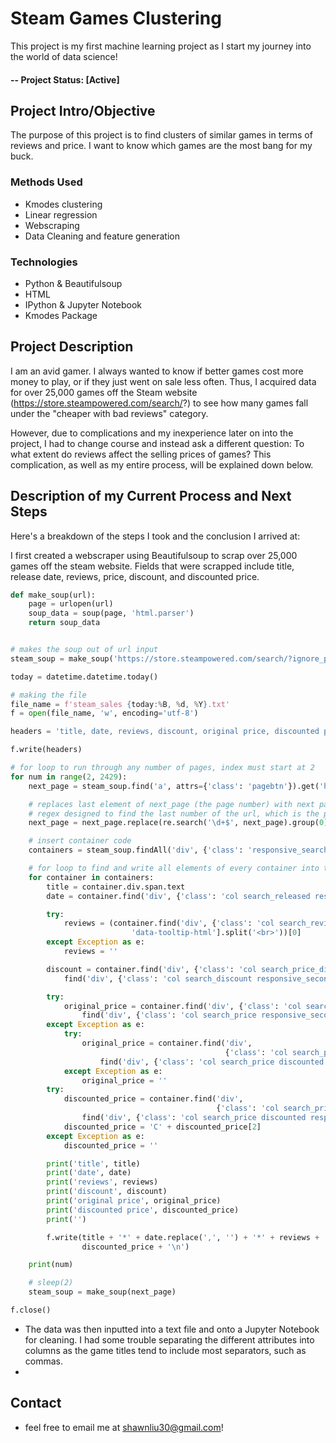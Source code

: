 # Steam Games Clustering
This project is my first machine learning project as I start my journey into the world of data science!

#### -- Project Status: [Active]

## Project Intro/Objective
The purpose of this project is to find clusters of similar games in terms of reviews and price. I want to know which games are the most bang for my buck.

### Methods Used
* Kmodes clustering
* Linear regression
* Webscraping
* Data Cleaning and feature generation

### Technologies
* Python & Beautifulsoup
* HTML
* IPython & Jupyter Notebook
* Kmodes Package

## Project Description
I am an avid gamer. I always wanted to know if better games cost more money to play, or if they just went on sale less often. Thus, I acquired data for over 25,000 games off the Steam website (https://store.steampowered.com/search/?) to see how many games fall under the "cheaper with bad reviews" category. 

However, due to complications and my inexperience later on into the project, I had to change course and instead ask a different question: To what extent do reviews affect the selling prices of games? This complication, as well as my entire process, will be explained down below.

## Description of my Current Process and Next Steps
Here's a breakdown of the steps I took and the conclusion I arrived at:

I first created a webscraper using Beautifulsoup to scrap over 25,000 games off the steam website. Fields that were scrapped include title, release date, reviews, price, discount, and discounted price.

```python
def make_soup(url):
    page = urlopen(url)
    soup_data = soup(page, 'html.parser')
    return soup_data


# makes the soup out of url input
steam_soup = make_soup('https://store.steampowered.com/search/?ignore_preferences=1')

today = datetime.datetime.today()

# making the file
file_name = f'steam_sales {today:%B, %d, %Y}.txt'
f = open(file_name, 'w', encoding='utf-8')

headers = 'title, date, reviews, discount, original price, discounted price\n'

f.write(headers)

# for loop to run through any number of pages, index must start at 2
for num in range(2, 2429):
    next_page = steam_soup.find('a', attrs={'class': 'pagebtn'}).get('href')

    # replaces last element of next_page (the page number) with next page so it doesn't go back to previous page
    # regex designed to find the last number of the url, which is the page number
    next_page = next_page.replace(re.search('\d+$', next_page).group(0), str(num))

    # insert container code
    containers = steam_soup.findAll('div', {'class': 'responsive_search_name_combined'})

    # for loop to find and write all elements of every container into the csv
    for container in containers:
        title = container.div.span.text
        date = container.find('div', {'class': 'col search_released responsive_secondrow'}).text

        try:
            reviews = (container.find('div', {'class': 'col search_reviewscore responsive_secondrow'}).span[
                           'data-tooltip-html'].split('<br>'))[0]
        except Exception as e:
            reviews = ''

        discount = container.find('div', {'class': 'col search_price_discount_combined responsive_secondrow'}). \
            find('div', {'class': 'col search_discount responsive_secondrow'}).text.strip()

        try:
            original_price = container.find('div', {'class': 'col search_price_discount_combined responsive_secondrow'}). \
                find('div', {'class': 'col search_price responsive_secondrow'}).text.strip()
        except Exception as e:
            try:
                original_price = container.find('div',
                                                {'class': 'col search_price_discount_combined responsive_secondrow'}). \
                    find('div', {'class': 'col search_price discounted responsive_secondrow'}).span.strike.text
            except Exception as e:
                original_price = ''
        try:
            discounted_price = container.find('div',
                                              {'class': 'col search_price_discount_combined responsive_secondrow'}). \
                find('div', {'class': 'col search_price discounted responsive_secondrow'}).text.split('C')
            discounted_price = 'C' + discounted_price[2]
        except Exception as e:
            discounted_price = ''

        print('title', title)
        print('date', date)
        print('reviews', reviews)
        print('discount', discount)
        print('original price', original_price)
        print('discounted price', discounted_price)
        print('')

        f.write(title + '*' + date.replace(',', '') + '*' + reviews + '*' + discount + '*' + original_price + '*' +
                discounted_price + '\n')

    print(num)

    # sleep(2)
    steam_soup = make_soup(next_page)

f.close()
```
* The data was then inputted into a text file and onto a Jupyter Notebook for cleaning. I had some trouble separating the different attributes into columns as the game titles tend to include most separators, such as commas.
* 

## Contact
* feel free to email me at shawnliu30@gmail.com!
